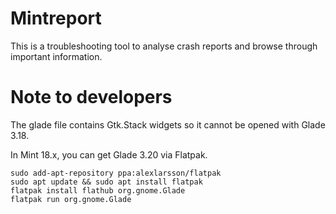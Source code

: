 # Mintreport

This is a troubleshooting tool to analyse crash reports and browse through important information.

# Note to developers

The glade file contains Gtk.Stack widgets so it cannot be opened with Glade 3.18.

In Mint 18.x, you can get Glade 3.20 via Flatpak.

```
sudo add-apt-repository ppa:alexlarsson/flatpak
sudo apt update && sudo apt install flatpak
flatpak install flathub org.gnome.Glade
flatpak run org.gnome.Glade
```
